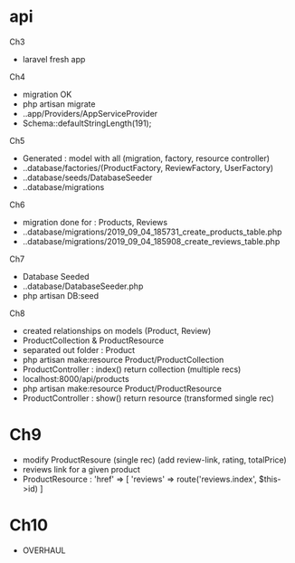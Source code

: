 # api

Ch3
- laravel fresh app

Ch4
- migration OK
- php artisan migrate
- ..app/Providers/AppServiceProvider
- Schema::defaultStringLength(191);


Ch5
- Generated : model with all (migration, factory, resource controller)
- ..database/factories/(ProductFactory, ReviewFactory, UserFactory)
- ..database/seeds/DatabaseSeeder
- ..database/migrations

Ch6
- migration done for : Products, Reviews
- ..database/migrations/2019_09_04_185731_create_products_table.php
- ..database/migrations/2019_09_04_185908_create_reviews_table.php

Ch7
- Database Seeded
- ..database/DatabaseSeeder.php
- php artisan DB:seed

Ch8
- created relationships on models (Product, Review)
- ProductCollection & ProductResource
- separated out folder : Product
- php artisan make:resource Product/ProductCollection
- ProductController : index() return collection (multiple recs)
- localhost:8000/api/products
- php artisan make:resource Product/ProductResource
- ProductController : show() return resource (transformed single rec)

Ch9
===
- modify ProductResoure (single rec) (add review-link, rating, totalPrice)
- reviews link for a given product
- ProductResource :
  'href' => [
     'reviews' => route('reviews.index', $this->id)
  ]

Ch10
====
- OVERHAUL
